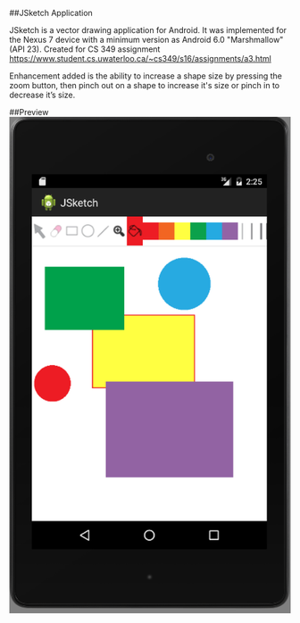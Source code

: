 ##JSketch Application 

JSketch is a vector drawing application for Android. It was implemented for the Nexus 7 device with a minimum version as Android 6.0 "Marshmallow" (API 23). Created for CS 349 assignment https://www.student.cs.uwaterloo.ca/~cs349/s16/assignments/a3.html

Enhancement added is the ability to increase a shape size by pressing the zoom button, then pinch out on a shape to increase it's size or pinch in to decrease it’s size. 

##Preview
![alt tag](https://github.com/azlee/Vector-Draw-for-Android/blob/master/preview.png)



